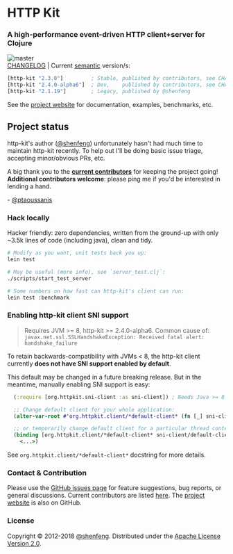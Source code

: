 # HTTP Kit

### A high-performance event-driven HTTP client+server for Clojure
![master](https://github.com/alekcz/http-kit/workflows/master/badge.svg)  
[CHANGELOG][] | Current [semantic](http://semver.org/) version/s:

```clojure
[http-kit "2.3.0"]         ; Stable, published by contributors, see CHANGELOG for details
[http-kit "2.4.0-alpha6"]  ; Dev,    published by contributors, see CHANGELOG for details
[http-kit "2.1.19"]        ; Legacy, published by @shenfeng
```

See the [project website][] for documentation, examples, benchmarks, etc.

## Project status

http-kit's author ([@shenfeng][]) unfortunately hasn't had much time to maintain http-kit recently. To help out I'll be doing basic issue triage, accepting minor/obvious PRs, etc.

A big thank you to the **[current contributors](https://github.com/http-kit/http-kit/graphs/contributors)** for keeping the project going! **Additional contributors welcome**: please ping me if you'd be interested in lending a hand.

\- [@ptaoussanis][]

### Hack locally

Hacker friendly: zero dependencies, written from the ground-up with only ~3.5k lines of code (including java), clean and tidy.

```sh
# Modify as you want, unit tests back you up:
lein test

# May be useful (more info), see `server_test.clj`:
./scripts/start_test_server

# Some numbers on how fast can http-kit's client can run:
lein test :benchmark
```

### Enabling http-kit client SNI support

> Requires JVM >= 8, http-kit >= 2.4.0-alpha6.
> Common cause of: `javax.net.ssl.SSLHandshakeException: Received fatal alert: handshake_failure`

To retain backwards-compatibility with JVMs < 8, the http-kit client currently **does not have SNI support enabled by default**.

This default may be changed in a future breaking release. But in the meantime, manually enabling SNI support is easy:

```clojure
  (:require [org.httpkit.sni-client :as sni-client]) ; Needs Java >= 8

  ;; Change default client for your whole application:
  (alter-var-root #'org.httpkit.client/*default-client* (fn [_] sni-client/default-client))

  ;; or temporarily change default client for a particular thread context:
  (binding [org.httpkit.client/*default-client* sni-client/default-client]
    <...>)
```

See `org.httpkit.client/*default-client*` docstring for more details.

### Contact & Contribution

Please use the [GitHub issues page](https://github.com/http-kit/http-kit/issues) for feature suggestions, bug reports, or general discussions. Current contributors are listed [here](https://github.com/http-kit/http-kit/graphs/contributors). The [project website][] is also on GitHub.

### License

Copyright &copy; 2012-2018 [@shenfeng][]. Distributed under the [Apache License Version 2.0](http://www.apache.org/licenses/LICENSE-2.0.html).

[CHANGELOG]: https://github.com/http-kit/http-kit/releases
[@shenfeng]: https://github.com/shenfeng
[@ptaoussanis]: https://github.com/ptaoussanis
[project website]: https://http-kit.github.com

